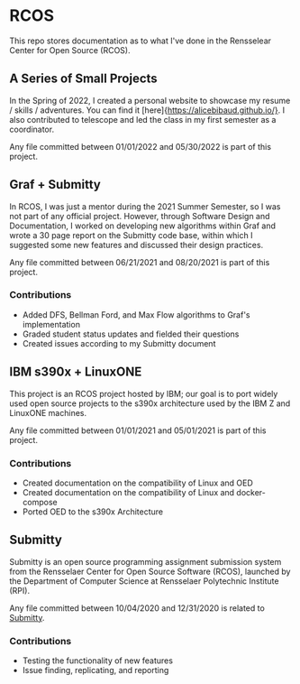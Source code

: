 # RCOS #
This repo stores documentation as to what I've done in the Rensselear Center for Open Source (RCOS).

## A Series of Small Projects ##
In the Spring of 2022, I created a personal website to showcase my resume / skills / adventures.  You can find it [here]{https://alicebibaud.github.io/}.  I also contributed to telescope and led the class in my first semester as a coordinator.

Any file committed between 01/01/2022 and 05/30/2022 is part of this project.

## Graf + Submitty ##
In RCOS, I was just a mentor during the 2021 Summer Semester, so I was not part of any official project.  However,
through Software Design and Documentation, I worked on developing new algorithms within Graf and wrote a 30 page
report on the Submitty code base, within which I suggested some new features and discussed their design practices.

Any file committed between 06/21/2021 and 08/20/2021 is part of this project.

### Contributions ###

- Added DFS, Bellman Ford, and Max Flow algorithms to Graf's implementation
- Graded student status updates and fielded their questions
- Created issues according to my Submitty document

## IBM s390x + LinuxONE ##
This project is an RCOS project hosted by IBM; our goal is to port widely used open source projects to
the s390x architecture used by the IBM Z and LinuxONE machines.

Any file committed between 01/01/2021 and 05/01/2021 is part of this project.

### Contributions ###

- Created documentation on the compatibility of Linux and OED
- Created documentation on the compatibility of Linux and docker-compose
- Ported OED to the s390x Architecture

## Submitty ##
Submitty is an open source programming assignment submission system from the Rensselaer Center for
Open Source Software (RCOS), launched by the Department of Computer Science at Rensselaer Polytechnic
Institute (RPI).

Any file committed between 10/04/2020 and 12/31/2020 is related to [Submitty](https://github.com/Submitty/Submitty).

### Contributions ###

- Testing the functionality of new features
- Issue finding, replicating, and reporting
